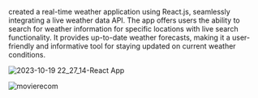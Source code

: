 created a real-time weather application using React.js, seamlessly integrating a live weather data API. The app offers users the 
ability to search for weather information for specific locations with live search functionality. It provides up-to-date 
weather forecasts, making it a user-friendly and informative tool for staying updated on current weather conditions.


![2023-10-19 22_27_14-React App](https://github.com/Nehakumari02/WeatherApp/assets/76866948/bb48ada5-a8a8-47c4-9508-2c58e13422eb)

 
![movierecom](https://github.com/Nehakumari02/WeatherApp/assets/76866948/0a42d451-e3a7-4a4a-8d4c-c2f8010d3c96)
